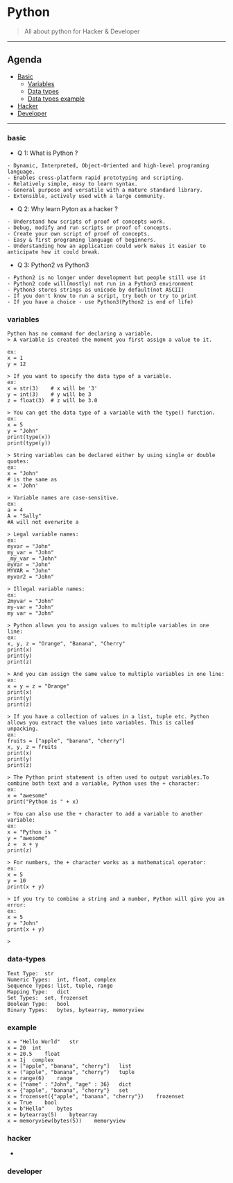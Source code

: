 # Python
> All about python for Hacker & Developer 


---

## Agenda 

 - [Basic](#basic)
   - [Variables](#variables)
   - [Data types](#data-types)
   - [Data types example](#example)
 - [Hacker](#hacker)
 - [Developer](#developer)
 
 ---
 
 
 
 ### basic 
 
 - Q 1: What is Python ?

```
- Dynamic, Interpreted, Object-Oriented and high-level programing language. 
- Enables cross-platform rapid prototyping and scripting.
- Relatively simple, easy to learn syntax.
- General purpose and versatile with a mature standard library.
- Extensible, actively used with a large community.

```
 
- Q 2: Why learn Pyton as a hacker ?

```
- Understand how scripts of proof of concepts work.
- Debug, modify and run scripts or proof of concepts.
- Create your own script of proof of concepts.
- Easy & first programing language of beginners.
- Understanding how an application could work makes it easier to anticipate how it could break.

```
 
 - Q 3: Python2 vs Python3

```
- Python2 is no longer under development but people still use it
- Python2 code will(mostly) not run in a Python3 environment
- Python3 stores strings as unicode by default(not ASCII)
- If you don't know to run a script, try both or try to print
- If you have a choice - use Python3(Python2 is end of life)
```
 
 
 
 
 ### variables
 ```
Python has no command for declaring a variable.
> A variable is created the moment you first assign a value to it.

ex:
x = 1
y = 12

> If you want to specify the data type of a variable.
ex:
x = str(3)    # x will be '3'
y = int(3)    # y will be 3
z = float(3)  # z will be 3.0

> You can get the data type of a variable with the type() function.
ex:
x = 5
y = "John"
print(type(x))
print(type(y))

> String variables can be declared either by using single or double quotes:
ex:
x = "John"
# is the same as
x = 'John'

> Variable names are case-sensitive.
ex:
a = 4
A = "Sally"
#A will not overwrite a

> Legal variable names:
ex:
myvar = "John"
my_var = "John"
_my_var = "John"
myVar = "John"
MYVAR = "John"
myvar2 = "John"

> Illegal variable names:
ex:
2myvar = "John"
my-var = "John"
my var = "John"

> Python allows you to assign values to multiple variables in one line:
ex:
x, y, z = "Orange", "Banana", "Cherry"
print(x)
print(y)
print(z)

> And you can assign the same value to multiple variables in one line:
ex:
x = y = z = "Orange"
print(x)
print(y)
print(z)

> If you have a collection of values in a list, tuple etc. Python allows you extract the values into variables. This is called unpacking.
ex:
fruits = ["apple", "banana", "cherry"]
x, y, z = fruits
print(x)
print(y)
print(z)

> The Python print statement is often used to output variables.To combine both text and a variable, Python uses the + character:
ex:
x = "awesome"
print("Python is " + x)

> You can also use the + character to add a variable to another variable:
ex:
x = "Python is "
y = "awesome"
z =  x + y
print(z)

> For numbers, the + character works as a mathematical operator:
ex:
x = 5
y = 10
print(x + y)

> If you try to combine a string and a number, Python will give you an error:
ex:
x = 5
y = "John"
print(x + y)

> 

```
 
 
 
 
 
 
 
 
 
 
 ### data-types
```
Text Type:	str
Numeric Types:	int, float, complex
Sequence Types:	list, tuple, range
Mapping Type:	dict
Set Types:	set, frozenset
Boolean Type:	bool
Binary Types:	bytes, bytearray, memoryview
```
### example
```
x = "Hello World"	str	
x = 20	int	
x = 20.5	float	
x = 1j	complex	
x = ["apple", "banana", "cherry"]	list	
x = ("apple", "banana", "cherry")	tuple	
x = range(6)	range	
x = {"name" : "John", "age" : 36}	dict	
x = {"apple", "banana", "cherry"}	set	
x = frozenset({"apple", "banana", "cherry"})	frozenset	
x = True	bool	
x = b"Hello"	bytes	
x = bytearray(5)	bytearray	
x = memoryview(bytes(5))	memoryview
``` 
 
 
 
 
 
 
 
 
 
 
 
 
 
 
 
 
 
 ### hacker
 
  - 
 
 
 
 
 
 
 
 
 
 
 
 
 
 
 
 
 
 
 
 
 
 
 
 
 
 
 
 
 
 ### developer
 















